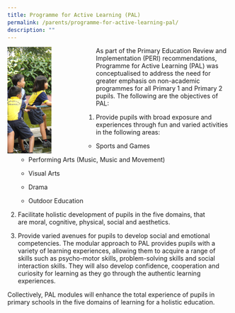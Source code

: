 ```yaml
---
title: Programme for Active Learning (PAL)
permalink: /parents/programme-for-active-learning-pal/
description: ""
---
```

<div>
<div style="float: left">
<img src="/images/pal.png" 
     style="width:50%">
</div>
</div><p>As part of the Primary Education Review and Implementation (PERI) recommendations, Programme for Active Learning (PAL) was conceptualised to address the need for greater emphasis on non-academic programmes for all Primary 1 and Primary 2 pupils. The following are the objectives of PAL:</p>
<ol>
<li>
<p>Provide pupils with broad exposure and experiences through fun and varied activities in the following areas:</p>
<ul>
<li>
<p>Sports and Games</p>
</li>
<li>
<p>Performing Arts (Music, Music and Movement)</p>
</li>
<li>
<p>Visual Arts</p>
</li>
<li>
<p>Drama</p>
</li>
<li>
<p>Outdoor Education</p>
</li>
</ul>
</li>
<li>
<p>Facilitate holistic development of pupils in the five domains, that are&nbsp;moral, cognitive, physical, social&nbsp;and aesthetics.&nbsp;</p>
</li>
<li>
<p>Provide varied avenues for pupils to develop social and emotional competencies. The modular approach to PAL provides pupils with a variety of learning experiences, allowing them to acquire a range of skills such as psycho-motor skills, problem-solving skills and social interaction skills. They will also develop confidence, cooperation and curiosity for learning as they go through the authentic learning experiences.</p>
</li>
</ol>
<p>Collectively, PAL modules will enhance the total experience of pupils in primary schools in the five domains of learning for a holistic education.&nbsp;</p>